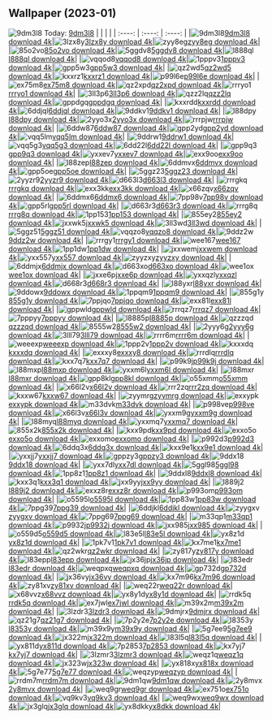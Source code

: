## Wallpaper (2023-01)
![9dm3l8](https://w.wallhaven.cc/full/9d/wallhaven-9dm3l8.jpg) Today: [9dm3l8](https://th.wallhaven.cc/small/9d/9dm3l8.jpg)
|      |      |      |
| :----: | :----: | :----: |
|![9dm3l8](https://th.wallhaven.cc/small/9d/9dm3l8.jpg)[9dm3l8 download 4k](https://wallhaven.cc/w/9dm3l8)|![3lzx8y](https://th.wallhaven.cc/small/3l/3lzx8y.jpg)[3lzx8y download 4k](https://wallhaven.cc/w/3lzx8y)|![zyy8eg](https://th.wallhaven.cc/small/zy/zyy8eg.jpg)[zyy8eg download 4k](https://wallhaven.cc/w/zyy8eg)|
|![85o2vo](https://th.wallhaven.cc/small/85/85o2vo.jpg)[85o2vo download 4k](https://wallhaven.cc/w/85o2vo)|![5ggdv8](https://th.wallhaven.cc/small/5g/5ggdv8.jpg)[5ggdv8 download 4k](https://wallhaven.cc/w/5ggdv8)|![l888ql](https://th.wallhaven.cc/small/l8/l888ql.jpg)[l888ql download 4k](https://wallhaven.cc/w/l888ql)|
|![vqqod8](https://th.wallhaven.cc/small/vq/vqqod8.jpg)[vqqod8 download 4k](https://wallhaven.cc/w/vqqod8)|![1pppv3](https://th.wallhaven.cc/small/1p/1pppv3.jpg)[1pppv3 download 4k](https://wallhaven.cc/w/1pppv3)|![gpp5w3](https://th.wallhaven.cc/small/gp/gpp5w3.jpg)[gpp5w3 download 4k](https://wallhaven.cc/w/gpp5w3)|
|![qz2wd5](https://th.wallhaven.cc/small/qz/qz2wd5.jpg)[qz2wd5 download 4k](https://wallhaven.cc/w/qz2wd5)|![kxxrz1](https://th.wallhaven.cc/small/kx/kxxrz1.jpg)[kxxrz1 download 4k](https://wallhaven.cc/w/kxxrz1)|![p99l6e](https://th.wallhaven.cc/small/p9/p99l6e.jpg)[p99l6e download 4k](https://wallhaven.cc/w/p99l6e)|
|![ex75m8](https://th.wallhaven.cc/small/ex/ex75m8.jpg)[ex75m8 download 4k](https://wallhaven.cc/w/ex75m8)|![qz2xpd](https://th.wallhaven.cc/small/qz/qz2xpd.jpg)[qz2xpd download 4k](https://wallhaven.cc/w/qz2xpd)|![rrryo1](https://th.wallhaven.cc/small/rr/rrryo1.jpg)[rrryo1 download 4k](https://wallhaven.cc/w/rrryo1)|
|![3ll3p6](https://th.wallhaven.cc/small/3l/3ll3p6.jpg)[3ll3p6 download 4k](https://wallhaven.cc/w/3ll3p6)|![qzz2lq](https://th.wallhaven.cc/small/qz/qzz2lq.jpg)[qzz2lq download 4k](https://wallhaven.cc/w/qzz2lq)|![gppdgq](https://th.wallhaven.cc/small/gp/gppdgq.jpg)[gppdgq download 4k](https://wallhaven.cc/w/gppdgq)|
|![kxxrdd](https://th.wallhaven.cc/small/kx/kxxrdd.jpg)[kxxrdd download 4k](https://wallhaven.cc/w/kxxrdd)|![6ddjql](https://th.wallhaven.cc/small/6d/6ddjql.jpg)[6ddjql download 4k](https://wallhaven.cc/w/6ddjql)|![9ddkv1](https://th.wallhaven.cc/small/9d/9ddkv1.jpg)[9ddkv1 download 4k](https://wallhaven.cc/w/9ddkv1)|
|![l88dpy](https://th.wallhaven.cc/small/l8/l88dpy.jpg)[l88dpy download 4k](https://wallhaven.cc/w/l88dpy)|![2yyo3x](https://th.wallhaven.cc/small/2y/2yyo3x.jpg)[2yyo3x download 4k](https://wallhaven.cc/w/2yyo3x)|![rrrpjw](https://th.wallhaven.cc/small/rr/rrrpjw.jpg)[rrrpjw download 4k](https://wallhaven.cc/w/rrrpjw)|
|![6ddw87](https://th.wallhaven.cc/small/6d/6ddw87.jpg)[6ddw87 download 4k](https://wallhaven.cc/w/6ddw87)|![gpp2yd](https://th.wallhaven.cc/small/gp/gpp2yd.jpg)[gpp2yd download 4k](https://wallhaven.cc/w/gpp2yd)|![vqq5lm](https://th.wallhaven.cc/small/vq/vqq5lm.jpg)[vqq5lm download 4k](https://wallhaven.cc/w/vqq5lm)|
|![9ddrw1](https://th.wallhaven.cc/small/9d/9ddrw1.jpg)[9ddrw1 download 4k](https://wallhaven.cc/w/9ddrw1)|![vqq5g3](https://th.wallhaven.cc/small/vq/vqq5g3.jpg)[vqq5g3 download 4k](https://wallhaven.cc/w/vqq5g3)|![6dd22l](https://th.wallhaven.cc/small/6d/6dd22l.jpg)[6dd22l download 4k](https://wallhaven.cc/w/6dd22l)|
|![gpp9q3](https://th.wallhaven.cc/small/gp/gpp9q3.jpg)[gpp9q3 download 4k](https://wallhaven.cc/w/gpp9q3)|![yxxev7](https://th.wallhaven.cc/small/yx/yxxev7.jpg)[yxxev7 download 4k](https://wallhaven.cc/w/yxxev7)|![exx9oo](https://th.wallhaven.cc/small/ex/exx9oo.jpg)[exx9oo download 4k](https://wallhaven.cc/w/exx9oo)|
|![l88zep](https://th.wallhaven.cc/small/l8/l88zep.jpg)[l88zep download 4k](https://wallhaven.cc/w/l88zep)|![6ddmvx](https://th.wallhaven.cc/small/6d/6ddmvx.jpg)[6ddmvx download 4k](https://wallhaven.cc/w/6ddmvx)|![gpp5oe](https://th.wallhaven.cc/small/gp/gpp5oe.jpg)[gpp5oe download 4k](https://wallhaven.cc/w/gpp5oe)|
|![5ggz23](https://th.wallhaven.cc/small/5g/5ggz23.jpg)[5ggz23 download 4k](https://wallhaven.cc/w/5ggz23)|![2yyzr9](https://th.wallhaven.cc/small/2y/2yyzr9.jpg)[2yyzr9 download 4k](https://wallhaven.cc/w/2yyzr9)|![d663l3](https://th.wallhaven.cc/small/d6/d663l3.jpg)[d663l3 download 4k](https://wallhaven.cc/w/d663l3)|
|![rrrgkq](https://th.wallhaven.cc/small/rr/rrrgkq.jpg)[rrrgkq download 4k](https://wallhaven.cc/w/rrrgkq)|![exx3kk](https://th.wallhaven.cc/small/ex/exx3kk.jpg)[exx3kk download 4k](https://wallhaven.cc/w/exx3kk)|![x66zqv](https://th.wallhaven.cc/small/x6/x66zqv.jpg)[x66zqv download 4k](https://wallhaven.cc/w/x66zqv)|
|![6ddmx6](https://th.wallhaven.cc/small/6d/6ddmx6.jpg)[6ddmx6 download 4k](https://wallhaven.cc/w/6ddmx6)|![7pp98v](https://th.wallhaven.cc/small/7p/7pp98v.jpg)[7pp98v download 4k](https://wallhaven.cc/w/7pp98v)|![gpp5rl](https://th.wallhaven.cc/small/gp/gpp5rl.jpg)[gpp5rl download 4k](https://wallhaven.cc/w/gpp5rl)|
|![d663r3](https://th.wallhaven.cc/small/d6/d663r3.jpg)[d663r3 download 4k](https://wallhaven.cc/w/d663r3)|![rrrg8q](https://th.wallhaven.cc/small/rr/rrrg8q.jpg)[rrrg8q download 4k](https://wallhaven.cc/w/rrrg8q)|![1pp153](https://th.wallhaven.cc/small/1p/1pp153.jpg)[1pp153 download 4k](https://wallhaven.cc/w/1pp153)|
|![855ey2](https://th.wallhaven.cc/small/85/855ey2.jpg)[855ey2 download 4k](https://wallhaven.cc/w/855ey2)|![jxxwk5](https://th.wallhaven.cc/small/jx/jxxwk5.jpg)[jxxwk5 download 4k](https://wallhaven.cc/w/jxxwk5)|![3ll3wd](https://th.wallhaven.cc/small/3l/3ll3wd.jpg)[3ll3wd download 4k](https://wallhaven.cc/w/3ll3wd)|
|![5ggz51](https://th.wallhaven.cc/small/5g/5ggz51.jpg)[5ggz51 download 4k](https://wallhaven.cc/w/5ggz51)|![vqqzo8](https://th.wallhaven.cc/small/vq/vqqzo8.jpg)[vqqzo8 download 4k](https://wallhaven.cc/w/vqqzo8)|![9ddz2w](https://th.wallhaven.cc/small/9d/9ddz2w.jpg)[9ddz2w download 4k](https://wallhaven.cc/w/9ddz2w)|
|![rrrgy1](https://th.wallhaven.cc/small/rr/rrrgy1.jpg)[rrrgy1 download 4k](https://wallhaven.cc/w/rrrgy1)|![wee167](https://th.wallhaven.cc/small/we/wee167.jpg)[wee167 download 4k](https://wallhaven.cc/w/wee167)|![1pp1dw](https://th.wallhaven.cc/small/1p/1pp1dw.jpg)[1pp1dw download 4k](https://wallhaven.cc/w/1pp1dw)|
|![jxxwem](https://th.wallhaven.cc/small/jx/jxxwem.jpg)[jxxwem download 4k](https://wallhaven.cc/w/jxxwem)|![yxx557](https://th.wallhaven.cc/small/yx/yxx557.jpg)[yxx557 download 4k](https://wallhaven.cc/w/yxx557)|![zyyzxy](https://th.wallhaven.cc/small/zy/zyyzxy.jpg)[zyyzxy download 4k](https://wallhaven.cc/w/zyyzxy)|
|![6ddmjx](https://th.wallhaven.cc/small/6d/6ddmjx.jpg)[6ddmjx download 4k](https://wallhaven.cc/w/6ddmjx)|![d663xo](https://th.wallhaven.cc/small/d6/d663xo.jpg)[d663xo download 4k](https://wallhaven.cc/w/d663xo)|![wee1ox](https://th.wallhaven.cc/small/we/wee1ox.jpg)[wee1ox download 4k](https://wallhaven.cc/w/wee1ox)|
|![jxxe6p](https://th.wallhaven.cc/small/jx/jxxe6p.jpg)[jxxe6p download 4k](https://wallhaven.cc/w/jxxe6p)|![yxxqzl](https://th.wallhaven.cc/small/yx/yxxqzl.jpg)[yxxqzl download 4k](https://wallhaven.cc/w/yxxqzl)|![d668r3](https://th.wallhaven.cc/small/d6/d668r3.jpg)[d668r3 download 4k](https://wallhaven.cc/w/d668r3)|
|![l88yxr](https://th.wallhaven.cc/small/l8/l88yxr.jpg)[l88yxr download 4k](https://wallhaven.cc/w/l88yxr)|![9ddowx](https://th.wallhaven.cc/small/9d/9ddowx.jpg)[9ddowx download 4k](https://wallhaven.cc/w/9ddowx)|![1ppqm9](https://th.wallhaven.cc/small/1p/1ppqm9.jpg)[1ppqm9 download 4k](https://wallhaven.cc/w/1ppqm9)|
|![855g1y](https://th.wallhaven.cc/small/85/855g1y.jpg)[855g1y download 4k](https://wallhaven.cc/w/855g1y)|![7ppjqo](https://th.wallhaven.cc/small/7p/7ppjqo.jpg)[7ppjqo download 4k](https://wallhaven.cc/w/7ppjqo)|![exx81l](https://th.wallhaven.cc/small/ex/exx81l.jpg)[exx81l download 4k](https://wallhaven.cc/w/exx81l)|
|![gppwld](https://th.wallhaven.cc/small/gp/gppwld.jpg)[gppwld download 4k](https://wallhaven.cc/w/gppwld)|![rrrqz7](https://th.wallhaven.cc/small/rr/rrrqz7.jpg)[rrrqz7 download 4k](https://wallhaven.cc/w/rrrqz7)|![7pppyy](https://th.wallhaven.cc/small/7p/7pppyy.jpg)[7pppyy download 4k](https://wallhaven.cc/w/7pppyy)|
|![l8885p](https://th.wallhaven.cc/small/l8/l8885p.jpg)[l8885p download 4k](https://wallhaven.cc/w/l8885p)|![qzzzqd](https://th.wallhaven.cc/small/qz/qzzzqd.jpg)[qzzzqd download 4k](https://wallhaven.cc/w/qzzzqd)|![8555w2](https://th.wallhaven.cc/small/85/8555w2.jpg)[8555w2 download 4k](https://wallhaven.cc/w/8555w2)|
|![2yyy6g](https://th.wallhaven.cc/small/2y/2yyy6g.jpg)[2yyy6g download 4k](https://wallhaven.cc/w/2yyy6g)|![3lll79](https://th.wallhaven.cc/small/3l/3lll79.jpg)[3lll79 download 4k](https://wallhaven.cc/w/3lll79)|![rrrr6m](https://th.wallhaven.cc/small/rr/rrrr6m.jpg)[rrrr6m download 4k](https://wallhaven.cc/w/rrrr6m)|
|![weeexp](https://th.wallhaven.cc/small/we/weeexp.jpg)[weeexp download 4k](https://wallhaven.cc/w/weeexp)|![1ppp2v](https://th.wallhaven.cc/small/1p/1ppp2v.jpg)[1ppp2v download 4k](https://wallhaven.cc/w/1ppp2v)|![kxxxdq](https://th.wallhaven.cc/small/kx/kxxxdq.jpg)[kxxxdq download 4k](https://wallhaven.cc/w/kxxxdq)|
|![exxxy8](https://th.wallhaven.cc/small/ex/exxxy8.jpg)[exxxy8 download 4k](https://wallhaven.cc/w/exxxy8)|![rrrdlq](https://th.wallhaven.cc/small/rr/rrrdlq.jpg)[rrrdlq download 4k](https://wallhaven.cc/w/rrrdlq)|![kxx7q7](https://th.wallhaven.cc/small/kx/kxx7q7.jpg)[kxx7q7 download 4k](https://wallhaven.cc/w/kxx7q7)|
|![p99k9j](https://th.wallhaven.cc/small/p9/p99k9j.jpg)[p99k9j download 4k](https://wallhaven.cc/w/p99k9j)|![l88mxp](https://th.wallhaven.cc/small/l8/l88mxp.jpg)[l88mxp download 4k](https://wallhaven.cc/w/l88mxp)|![yxxm6l](https://th.wallhaven.cc/small/yx/yxxm6l.jpg)[yxxm6l download 4k](https://wallhaven.cc/w/yxxm6l)|
|![l88mxr](https://th.wallhaven.cc/small/l8/l88mxr.jpg)[l88mxr download 4k](https://wallhaven.cc/w/l88mxr)|![gpp8kl](https://th.wallhaven.cc/small/gp/gpp8kl.jpg)[gpp8kl download 4k](https://wallhaven.cc/w/gpp8kl)|![o55xmm](https://th.wallhaven.cc/small/o5/o55xmm.jpg)[o55xmm download 4k](https://wallhaven.cc/w/o55xmm)|
|![x66l2v](https://th.wallhaven.cc/small/x6/x66l2v.jpg)[x66l2v download 4k](https://wallhaven.cc/w/x66l2v)|![rrr2zq](https://th.wallhaven.cc/small/rr/rrr2zq.jpg)[rrr2zq download 4k](https://wallhaven.cc/w/rrr2zq)|![kxxw67](https://th.wallhaven.cc/small/kx/kxxw67.jpg)[kxxw67 download 4k](https://wallhaven.cc/w/kxxw67)|
|![zyymrg](https://th.wallhaven.cc/small/zy/zyymrg.jpg)[zyymrg download 4k](https://wallhaven.cc/w/zyymrg)|![exxypk](https://th.wallhaven.cc/small/ex/exxypk.jpg)[exxypk download 4k](https://wallhaven.cc/w/exxypk)|![m33dvk](https://th.wallhaven.cc/small/m3/m33dvk.jpg)[m33dvk download 4k](https://wallhaven.cc/w/m33dvk)|
|![p998ve](https://th.wallhaven.cc/small/p9/p998ve.jpg)[p998ve download 4k](https://wallhaven.cc/w/p998ve)|![x66l3v](https://th.wallhaven.cc/small/x6/x66l3v.jpg)[x66l3v download 4k](https://wallhaven.cc/w/x66l3v)|![yxxm9g](https://th.wallhaven.cc/small/yx/yxxm9g.jpg)[yxxm9g download 4k](https://wallhaven.cc/w/yxxm9g)|
|![l88myq](https://th.wallhaven.cc/small/l8/l88myq.jpg)[l88myq download 4k](https://wallhaven.cc/w/l88myq)|![yxxmq7](https://th.wallhaven.cc/small/yx/yxxmq7.jpg)[yxxmq7 download 4k](https://wallhaven.cc/w/yxxmq7)|![855x2k](https://th.wallhaven.cc/small/85/855x2k.jpg)[855x2k download 4k](https://wallhaven.cc/w/855x2k)|
|![kxx9pd](https://th.wallhaven.cc/small/kx/kxx9pd.jpg)[kxx9pd download 4k](https://wallhaven.cc/w/kxx9pd)|![exxo5o](https://th.wallhaven.cc/small/ex/exxo5o.jpg)[exxo5o download 4k](https://wallhaven.cc/w/exxo5o)|![exxomo](https://th.wallhaven.cc/small/ex/exxomo.jpg)[exxomo download 4k](https://wallhaven.cc/w/exxomo)|
|![p992d3](https://th.wallhaven.cc/small/p9/p992d3.jpg)[p992d3 download 4k](https://wallhaven.cc/w/p992d3)|![6ddq3x](https://th.wallhaven.cc/small/6d/6ddq3x.jpg)[6ddq3x download 4k](https://wallhaven.cc/w/6ddq3x)|![kxx9e1](https://th.wallhaven.cc/small/kx/kxx9e1.jpg)[kxx9e1 download 4k](https://wallhaven.cc/w/kxx9e1)|
|![yxxjj7](https://th.wallhaven.cc/small/yx/yxxjj7.jpg)[yxxjj7 download 4k](https://wallhaven.cc/w/yxxjj7)|![gppzy3](https://th.wallhaven.cc/small/gp/gppzy3.jpg)[gppzy3 download 4k](https://wallhaven.cc/w/gppzy3)|![9ddx18](https://th.wallhaven.cc/small/9d/9ddx18.jpg)[9ddx18 download 4k](https://wallhaven.cc/w/9ddx18)|
|![yxx7dl](https://th.wallhaven.cc/small/yx/yxx7dl.jpg)[yxx7dl download 4k](https://wallhaven.cc/w/yxx7dl)|![5ggl98](https://th.wallhaven.cc/small/5g/5ggl98.jpg)[5ggl98 download 4k](https://wallhaven.cc/w/5ggl98)|![1pp8z1](https://th.wallhaven.cc/small/1p/1pp8z1.jpg)[1pp8z1 download 4k](https://wallhaven.cc/w/1pp8z1)|
|![9ddxl8](https://th.wallhaven.cc/small/9d/9ddxl8.jpg)[9ddxl8 download 4k](https://wallhaven.cc/w/9ddxl8)|![kxx3q1](https://th.wallhaven.cc/small/kx/kxx3q1.jpg)[kxx3q1 download 4k](https://wallhaven.cc/w/kxx3q1)|![jxx9yy](https://th.wallhaven.cc/small/jx/jxx9yy.jpg)[jxx9yy download 4k](https://wallhaven.cc/w/jxx9yy)|
|![l889j2](https://th.wallhaven.cc/small/l8/l889j2.jpg)[l889j2 download 4k](https://wallhaven.cc/w/l889j2)|![exxz8r](https://th.wallhaven.cc/small/ex/exxz8r.jpg)[exxz8r download 4k](https://wallhaven.cc/w/exxz8r)|![p993om](https://th.wallhaven.cc/small/p9/p993om.jpg)[p993om download 4k](https://wallhaven.cc/w/p993om)|
|![o5595l](https://th.wallhaven.cc/small/o5/o5595l.jpg)[o5595l download 4k](https://wallhaven.cc/w/o5595l)|![1pp83w](https://th.wallhaven.cc/small/1p/1pp83w.jpg)[1pp83w download 4k](https://wallhaven.cc/w/1pp83w)|![7ppg39](https://th.wallhaven.cc/small/7p/7ppg39.jpg)[7ppg39 download 4k](https://wallhaven.cc/w/7ppg39)|
|![6ddjkl](https://th.wallhaven.cc/small/6d/6ddjkl.jpg)[6ddjkl download 4k](https://wallhaven.cc/w/6ddjkl)|![zyygxv](https://th.wallhaven.cc/small/zy/zyygxv.jpg)[zyygxv download 4k](https://wallhaven.cc/w/zyygxv)|![7ppg69](https://th.wallhaven.cc/small/7p/7ppg69.jpg)[7ppg69 download 4k](https://wallhaven.cc/w/7ppg69)|
|![m33qp1](https://th.wallhaven.cc/small/m3/m33qp1.jpg)[m33qp1 download 4k](https://wallhaven.cc/w/m33qp1)|![p9932j](https://th.wallhaven.cc/small/p9/p9932j.jpg)[p9932j download 4k](https://wallhaven.cc/w/p9932j)|![jxx985](https://th.wallhaven.cc/small/jx/jxx985.jpg)[jxx985 download 4k](https://wallhaven.cc/w/jxx985)|
|![o559d5](https://th.wallhaven.cc/small/o5/o559d5.jpg)[o559d5 download 4k](https://wallhaven.cc/w/o559d5)|![l83e5l](https://th.wallhaven.cc/small/l8/l83e5l.jpg)[l83e5l download 4k](https://wallhaven.cc/w/l83e5l)|![yx8z1d](https://th.wallhaven.cc/small/yx/yx8z1d.jpg)[yx8z1d download 4k](https://wallhaven.cc/w/yx8z1d)|
|![1pk7v1](https://th.wallhaven.cc/small/1p/1pk7v1.jpg)[1pk7v1 download 4k](https://wallhaven.cc/w/1pk7v1)|![kx7me1](https://th.wallhaven.cc/small/kx/kx7me1.jpg)[kx7me1 download 4k](https://wallhaven.cc/w/kx7me1)|![qz2wkr](https://th.wallhaven.cc/small/qz/qz2wkr.jpg)[qz2wkr download 4k](https://wallhaven.cc/w/qz2wkr)|
|![zy817y](https://th.wallhaven.cc/small/zy/zy817y.jpg)[zy817y download 4k](https://wallhaven.cc/w/zy817y)|![l83epp](https://th.wallhaven.cc/small/l8/l83epp.jpg)[l83epp download 4k](https://wallhaven.cc/w/l83epp)|![jx36jp](https://th.wallhaven.cc/small/jx/jx36jp.jpg)[jx36jp download 4k](https://wallhaven.cc/w/jx36jp)|
|![l83edr](https://th.wallhaven.cc/small/l8/l83edr.jpg)[l83edr download 4k](https://wallhaven.cc/w/l83edr)|![weqpxq](https://th.wallhaven.cc/small/we/weqpxq.jpg)[weqpxq download 4k](https://wallhaven.cc/w/weqpxq)|![gp732d](https://th.wallhaven.cc/small/gp/gp732d.jpg)[gp732d download 4k](https://wallhaven.cc/w/gp732d)|
|![jx36vy](https://th.wallhaven.cc/small/jx/jx36vy.jpg)[jx36vy download 4k](https://wallhaven.cc/w/jx36vy)|![kx7m96](https://th.wallhaven.cc/small/kx/kx7m96.jpg)[kx7m96 download 4k](https://wallhaven.cc/w/kx7m96)|![zy81xv](https://th.wallhaven.cc/small/zy/zy81xv.jpg)[zy81xv download 4k](https://wallhaven.cc/w/zy81xv)|
|![weq22r](https://th.wallhaven.cc/small/we/weq22r.jpg)[weq22r download 4k](https://wallhaven.cc/w/weq22r)|![x68vvz](https://th.wallhaven.cc/small/x6/x68vvz.jpg)[x68vvz download 4k](https://wallhaven.cc/w/x68vvz)|![yx8y1d](https://th.wallhaven.cc/small/yx/yx8y1d.jpg)[yx8y1d download 4k](https://wallhaven.cc/w/yx8y1d)|
|![rrdk5q](https://th.wallhaven.cc/small/rr/rrdk5q.jpg)[rrdk5q download 4k](https://wallhaven.cc/w/rrdk5q)|![ex7jwl](https://th.wallhaven.cc/small/ex/ex7jwl.jpg)[ex7jwl download 4k](https://wallhaven.cc/w/ex7jwl)|![m39x2m](https://th.wallhaven.cc/small/m3/m39x2m.jpg)[m39x2m download 4k](https://wallhaven.cc/w/m39x2m)|
|![3lzdr3](https://th.wallhaven.cc/small/3l/3lzdr3.jpg)[3lzdr3 download 4k](https://wallhaven.cc/w/3lzdr3)|![9dmjrx](https://th.wallhaven.cc/small/9d/9dmjrx.jpg)[9dmjrx download 4k](https://wallhaven.cc/w/9dmjrx)|![qz21g7](https://th.wallhaven.cc/small/qz/qz21g7.jpg)[qz21g7 download 4k](https://wallhaven.cc/w/qz21g7)|
|![7p2y2e](https://th.wallhaven.cc/small/7p/7p2y2e.jpg)[7p2y2e download 4k](https://wallhaven.cc/w/7p2y2e)|![l8353y](https://th.wallhaven.cc/small/l8/l8353y.jpg)[l8353y download 4k](https://wallhaven.cc/w/l8353y)|![m39x9y](https://th.wallhaven.cc/small/m3/m39x9y.jpg)[m39x9y download 4k](https://wallhaven.cc/w/m39x9y)|
|![5g7ee9](https://th.wallhaven.cc/small/5g/5g7ee9.jpg)[5g7ee9 download 4k](https://wallhaven.cc/w/5g7ee9)|![jx322m](https://th.wallhaven.cc/small/jx/jx322m.jpg)[jx322m download 4k](https://wallhaven.cc/w/jx322m)|![l83l5q](https://th.wallhaven.cc/small/l8/l83l5q.jpg)[l83l5q download 4k](https://wallhaven.cc/w/l83l5q)|
|![yx811d](https://th.wallhaven.cc/small/yx/yx811d.jpg)[yx811d download 4k](https://wallhaven.cc/w/yx811d)|![7p2853](https://th.wallhaven.cc/small/7p/7p2853.jpg)[7p2853 download 4k](https://wallhaven.cc/w/7p2853)|![kx7yj7](https://th.wallhaven.cc/small/kx/kx7yj7.jpg)[kx7yj7 download 4k](https://wallhaven.cc/w/kx7yj7)|
|![3lzmr3](https://th.wallhaven.cc/small/3l/3lzmr3.jpg)[3lzmr3 download 4k](https://wallhaven.cc/w/3lzmr3)|![weqz1q](https://th.wallhaven.cc/small/we/weqz1q.jpg)[weqz1q download 4k](https://wallhaven.cc/w/weqz1q)|![jx323w](https://th.wallhaven.cc/small/jx/jx323w.jpg)[jx323w download 4k](https://wallhaven.cc/w/jx323w)|
|![yx818x](https://th.wallhaven.cc/small/yx/yx818x.jpg)[yx818x download 4k](https://wallhaven.cc/w/yx818x)|![5g7e77](https://th.wallhaven.cc/small/5g/5g7e77.jpg)[5g7e77 download 4k](https://wallhaven.cc/w/5g7e77)|![weqzyp](https://th.wallhaven.cc/small/we/weqzyp.jpg)[weqzyp download 4k](https://wallhaven.cc/w/weqzyp)|
|![rrdm7m](https://th.wallhaven.cc/small/rr/rrdm7m.jpg)[rrdm7m download 4k](https://wallhaven.cc/w/rrdm7m)|![9dm1qw](https://th.wallhaven.cc/small/9d/9dm1qw.jpg)[9dm1qw download 4k](https://wallhaven.cc/w/9dm1qw)|![2y8mvx](https://th.wallhaven.cc/small/2y/2y8mvx.jpg)[2y8mvx download 4k](https://wallhaven.cc/w/2y8mvx)|
|![weq9gr](https://th.wallhaven.cc/small/we/weq9gr.jpg)[weq9gr download 4k](https://wallhaven.cc/w/weq9gr)|![ex751o](https://th.wallhaven.cc/small/ex/ex751o.jpg)[ex751o download 4k](https://wallhaven.cc/w/ex751o)|![vq9kv3](https://th.wallhaven.cc/small/vq/vq9kv3.jpg)[vq9kv3 download 4k](https://wallhaven.cc/w/vq9kv3)|
|![weq9wx](https://th.wallhaven.cc/small/we/weq9wx.jpg)[weq9wx download 4k](https://wallhaven.cc/w/weq9wx)|![jx3glq](https://th.wallhaven.cc/small/jx/jx3glq.jpg)[jx3glq download 4k](https://wallhaven.cc/w/jx3glq)|![yx8dkk](https://th.wallhaven.cc/small/yx/yx8dkk.jpg)[yx8dkk download 4k](https://wallhaven.cc/w/yx8dkk)|
